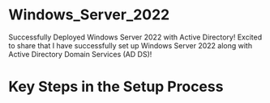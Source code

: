 # Windows_Server_2022
Successfully Deployed Windows Server 2022 with Active Directory! Excited to share that I have successfully set up Windows Server 2022 along with Active Directory Domain Services (AD DS)! 
# Key Steps in the Setup Process
